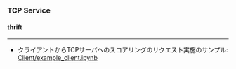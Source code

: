 ### TCP Service
#### thrift

***

- クライアントからTCPサーバへのスコアリングのリクエスト実施のサンプル: [Client/example_client.ipynb](./Client/example_client.ipynb)
